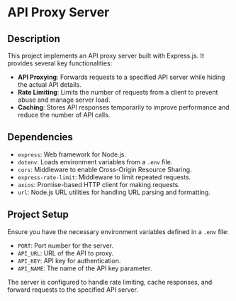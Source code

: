 # API Proxy Server

## Description

This project implements an API proxy server built with Express.js. It provides several key functionalities:

- **API Proxying**: Forwards requests to a specified API server while hiding the actual API details.
- **Rate Limiting**: Limits the number of requests from a client to prevent abuse and manage server load.
- **Caching**: Stores API responses temporarily to improve performance and reduce the number of API calls.

## Dependencies

- `express`: Web framework for Node.js.
- `dotenv`: Loads environment variables from a `.env` file.
- `cors`: Middleware to enable Cross-Origin Resource Sharing.
- `express-rate-limit`: Middleware to limit repeated requests.
- `axios`: Promise-based HTTP client for making requests.
- `url`: Node.js URL utilities for handling URL parsing and formatting.

## Project Setup

Ensure you have the necessary environment variables defined in a `.env` file:

- `PORT`: Port number for the server.
- `API_URL`: URL of the API to proxy.
- `API_KEY`: API key for authentication.
- `API_NAME`: The name of the API key parameter.

The server is configured to handle rate limiting, cache responses, and forward requests to the specified API server.

